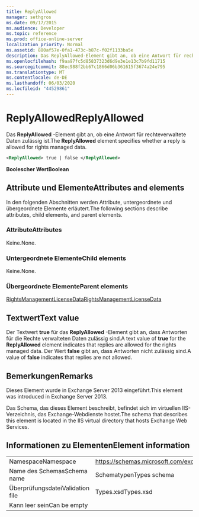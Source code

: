 ```yaml
---
title: ReplyAllowed
manager: sethgros
ms.date: 09/17/2015
ms.audience: Developer
ms.topic: reference
ms.prod: office-online-server
localization_priority: Normal
ms.assetid: 880af57e-0fa1-473c-b87c-f02f1133ba5e
description: Das ReplyAllowed-Element gibt an, ob eine Antwort für rechteverwaltete Daten zulässig ist.
ms.openlocfilehash: f9aa97fc5d85837323d6d9e3e1e13c7b9fd11715
ms.sourcegitcommit: 88ec988f2bb67c1866d06b361615f3674a24e795
ms.translationtype: MT
ms.contentlocale: de-DE
ms.lasthandoff: 06/03/2020
ms.locfileid: "44529861"
---
```

# <a name="replyallowed"></a><span data-ttu-id="3284c-103">ReplyAllowed</span><span class="sxs-lookup"><span data-stu-id="3284c-103">ReplyAllowed</span></span>

<span data-ttu-id="3284c-104">Das **ReplyAllowed** -Element gibt an, ob eine Antwort für rechteverwaltete Daten zulässig ist.</span><span class="sxs-lookup"><span data-stu-id="3284c-104">The **ReplyAllowed** element specifies whether a reply is allowed for rights managed data.</span></span> 
  
```XML
<ReplyAllowed> true | false </ReplyAllowed>
```

 <span data-ttu-id="3284c-105">**Boolescher Wert**</span><span class="sxs-lookup"><span data-stu-id="3284c-105">**Boolean**</span></span>
## <a name="attributes-and-elements"></a><span data-ttu-id="3284c-106">Attribute und Elemente</span><span class="sxs-lookup"><span data-stu-id="3284c-106">Attributes and elements</span></span>

<span data-ttu-id="3284c-107">In den folgenden Abschnitten werden Attribute, untergeordnete und übergeordnete Elemente erläutert.</span><span class="sxs-lookup"><span data-stu-id="3284c-107">The following sections describe attributes, child elements, and parent elements.</span></span>
  
### <a name="attributes"></a><span data-ttu-id="3284c-108">Attribute</span><span class="sxs-lookup"><span data-stu-id="3284c-108">Attributes</span></span>

<span data-ttu-id="3284c-109">Keine.</span><span class="sxs-lookup"><span data-stu-id="3284c-109">None.</span></span>
  
### <a name="child-elements"></a><span data-ttu-id="3284c-110">Untergeordnete Elemente</span><span class="sxs-lookup"><span data-stu-id="3284c-110">Child elements</span></span>

<span data-ttu-id="3284c-111">Keine.</span><span class="sxs-lookup"><span data-stu-id="3284c-111">None.</span></span>
  
### <a name="parent-elements"></a><span data-ttu-id="3284c-112">Übergeordnete Elemente</span><span class="sxs-lookup"><span data-stu-id="3284c-112">Parent elements</span></span>

[<span data-ttu-id="3284c-113">RightsManagementLicenseData</span><span class="sxs-lookup"><span data-stu-id="3284c-113">RightsManagementLicenseData</span></span>](rightsmanagementlicensedata.md)
  
## <a name="text-value"></a><span data-ttu-id="3284c-114">Textwert</span><span class="sxs-lookup"><span data-stu-id="3284c-114">Text value</span></span>

<span data-ttu-id="3284c-115">Der Textwert **true** für das **ReplyAllowed** -Element gibt an, dass Antworten für die Rechte verwalteten Daten zulässig sind.</span><span class="sxs-lookup"><span data-stu-id="3284c-115">A text value of **true** for the **ReplyAllowed** element indicates that replies are allowed for the rights managed data.</span></span> <span data-ttu-id="3284c-116">Der Wert **false** gibt an, dass Antworten nicht zulässig sind.</span><span class="sxs-lookup"><span data-stu-id="3284c-116">A value of **false** indicates that replies are not allowed.</span></span> 
  
## <a name="remarks"></a><span data-ttu-id="3284c-117">Bemerkungen</span><span class="sxs-lookup"><span data-stu-id="3284c-117">Remarks</span></span>

<span data-ttu-id="3284c-118">Dieses Element wurde in Exchange Server 2013 eingeführt.</span><span class="sxs-lookup"><span data-stu-id="3284c-118">This element was introduced in Exchange Server 2013.</span></span>
  
<span data-ttu-id="3284c-119">Das Schema, das dieses Element beschreibt, befindet sich im virtuellen IIS-Verzeichnis, das Exchange-Webdienste hostet.</span><span class="sxs-lookup"><span data-stu-id="3284c-119">The schema that describes this element is located in the IIS virtual directory that hosts Exchange Web Services.</span></span>
  
## <a name="element-information"></a><span data-ttu-id="3284c-120">Informationen zu Elementen</span><span class="sxs-lookup"><span data-stu-id="3284c-120">Element information</span></span>

|||
|:-----|:-----|
|<span data-ttu-id="3284c-121">Namespace</span><span class="sxs-lookup"><span data-stu-id="3284c-121">Namespace</span></span>  <br/> |https://schemas.microsoft.com/exchange/services/2006/types  <br/> |
|<span data-ttu-id="3284c-122">Name des Schemas</span><span class="sxs-lookup"><span data-stu-id="3284c-122">Schema name</span></span>  <br/> |<span data-ttu-id="3284c-123">Schematypen</span><span class="sxs-lookup"><span data-stu-id="3284c-123">Types schema</span></span>  <br/> |
|<span data-ttu-id="3284c-124">Überprüfungsdatei</span><span class="sxs-lookup"><span data-stu-id="3284c-124">Validation file</span></span>  <br/> |<span data-ttu-id="3284c-125">Types.xsd</span><span class="sxs-lookup"><span data-stu-id="3284c-125">Types.xsd</span></span>  <br/> |
|<span data-ttu-id="3284c-126">Kann leer sein</span><span class="sxs-lookup"><span data-stu-id="3284c-126">Can be empty</span></span>  <br/> ||
   

